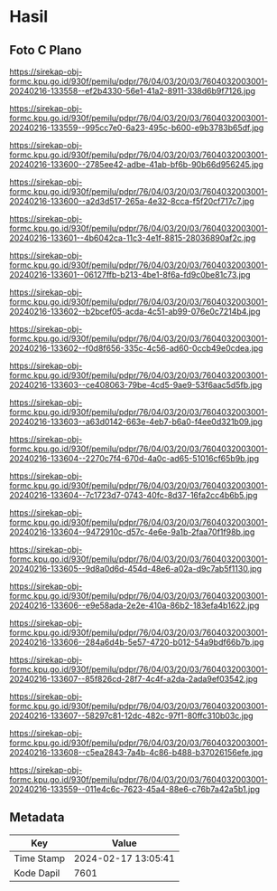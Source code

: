 # Hasil

## Foto C Plano

https://sirekap-obj-formc.kpu.go.id/930f/pemilu/pdpr/76/04/03/20/03/7604032003001-20240216-133558--ef2b4330-56e1-41a2-8911-338d6b9f7126.jpg

https://sirekap-obj-formc.kpu.go.id/930f/pemilu/pdpr/76/04/03/20/03/7604032003001-20240216-133559--995cc7e0-6a23-495c-b600-e9b3783b65df.jpg

https://sirekap-obj-formc.kpu.go.id/930f/pemilu/pdpr/76/04/03/20/03/7604032003001-20240216-133600--2785ee42-adbe-41ab-bf6b-90b66d956245.jpg

https://sirekap-obj-formc.kpu.go.id/930f/pemilu/pdpr/76/04/03/20/03/7604032003001-20240216-133600--a2d3d517-265a-4e32-8cca-f5f20cf717c7.jpg

https://sirekap-obj-formc.kpu.go.id/930f/pemilu/pdpr/76/04/03/20/03/7604032003001-20240216-133601--4b6042ca-11c3-4e1f-8815-28036890af2c.jpg

https://sirekap-obj-formc.kpu.go.id/930f/pemilu/pdpr/76/04/03/20/03/7604032003001-20240216-133601--06127ffb-b213-4be1-8f6a-fd9c0be81c73.jpg

https://sirekap-obj-formc.kpu.go.id/930f/pemilu/pdpr/76/04/03/20/03/7604032003001-20240216-133602--b2bcef05-acda-4c51-ab99-076e0c7214b4.jpg

https://sirekap-obj-formc.kpu.go.id/930f/pemilu/pdpr/76/04/03/20/03/7604032003001-20240216-133602--f0d8f656-335c-4c56-ad60-0ccb49e0cdea.jpg

https://sirekap-obj-formc.kpu.go.id/930f/pemilu/pdpr/76/04/03/20/03/7604032003001-20240216-133603--ce408063-79be-4cd5-9ae9-53f6aac5d5fb.jpg

https://sirekap-obj-formc.kpu.go.id/930f/pemilu/pdpr/76/04/03/20/03/7604032003001-20240216-133603--a63d0142-663e-4eb7-b6a0-f4ee0d321b09.jpg

https://sirekap-obj-formc.kpu.go.id/930f/pemilu/pdpr/76/04/03/20/03/7604032003001-20240216-133604--2270c7f4-670d-4a0c-ad65-51016cf65b9b.jpg

https://sirekap-obj-formc.kpu.go.id/930f/pemilu/pdpr/76/04/03/20/03/7604032003001-20240216-133604--7c1723d7-0743-40fc-8d37-16fa2cc4b6b5.jpg

https://sirekap-obj-formc.kpu.go.id/930f/pemilu/pdpr/76/04/03/20/03/7604032003001-20240216-133604--9472910c-d57c-4e6e-9a1b-2faa70f1f98b.jpg

https://sirekap-obj-formc.kpu.go.id/930f/pemilu/pdpr/76/04/03/20/03/7604032003001-20240216-133605--9d8a0d6d-454d-48e6-a02a-d9c7ab5f1130.jpg

https://sirekap-obj-formc.kpu.go.id/930f/pemilu/pdpr/76/04/03/20/03/7604032003001-20240216-133606--e9e58ada-2e2e-410a-86b2-183efa4b1622.jpg

https://sirekap-obj-formc.kpu.go.id/930f/pemilu/pdpr/76/04/03/20/03/7604032003001-20240216-133606--284a6d4b-5e57-4720-b012-54a9bdf66b7b.jpg

https://sirekap-obj-formc.kpu.go.id/930f/pemilu/pdpr/76/04/03/20/03/7604032003001-20240216-133607--85f826cd-28f7-4c4f-a2da-2ada9ef03542.jpg

https://sirekap-obj-formc.kpu.go.id/930f/pemilu/pdpr/76/04/03/20/03/7604032003001-20240216-133607--58297c81-12dc-482c-97f1-80ffc310b03c.jpg

https://sirekap-obj-formc.kpu.go.id/930f/pemilu/pdpr/76/04/03/20/03/7604032003001-20240216-133608--c5ea2843-7a4b-4c86-b488-b37026156efe.jpg

https://sirekap-obj-formc.kpu.go.id/930f/pemilu/pdpr/76/04/03/20/03/7604032003001-20240216-133559--011e4c6c-7623-45a4-88e6-c76b7a42a5b1.jpg


## Metadata

| Key        | Value               |
| ---------- | ------------------- |
| Time Stamp | 2024-02-17 13:05:41 |
| Kode Dapil | 7601                |




